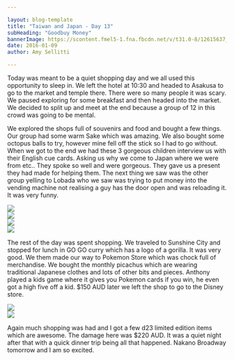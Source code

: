 ```yaml
---

layout: blog-template
title: "Taiwan and Japan - Day 13"
subHeading: "Goodbuy Money"
bannerImage: https://scontent.fmel5-1.fna.fbcdn.net/v/t31.0-8/12615637_10154392012695016_5982195884861926782_o.jpg?_nc_cat=0&oh=029ecdee0b8b5b6c11ff23fffced6bdb&oe=5BCBE32E
date: 2016-01-09
author: Amy Sellitti

---
```

Today was meant to be a quiet shopping day and we all used this opportunity to sleep in. We left the hotel at 10:30 and headed to Asakusa to go to the market and temple there. There were so many people it was scary. We paused exploring for some breakfast and then headed into the market. We decided to split up and meet at the end because a group of 12 in this crowd was going to be mental. 

We explored the shops full of souvenirs and food and bought a few things. Our group had some warm Sake which was amazing. We also bought some octopus balls to try, however mine fell off the stick so I had to go without. When we got to the end we had these 3 gorgeous children interview us with their English cue cards. Asking us why we come to Japan where we were from etc.. They spoke so well and were gorgeous. They gave us a present they had made for helping them. The next thing we saw was the other group yelling to Lobada who we saw was trying to put money into the vending machine not realising a guy has the door open and was reloading it. It was very funny.

<div class="center-image"><img src="https://lh3.googleusercontent.com/oj6LmMlr-97A9cUgevTCcu6UxGdxHQ9iDpJ8MjCeMV9NZfPx7mkXakBx20Jhm5eBPUEpuiBTm5t4PF1YamhMn6GfL_ev6qPIbirapCc0phgzeSwSZY5MGlH_2dpTZtyodGPKJpDOxw=w2400" /></div>
<div class="center-image"><img src="https://lh3.googleusercontent.com/no_-Joks4qa5Hlg6Pw2hbljp1SOGW14h_YJrYXYc1ULaE7w_KVTZ5Ev4Gy1b8HTwDAo-TrHj1AI1kcgeTja9P6peNohKoMPxY5DFqJCYSe-dCZ0QyOChrg6aoxwycwRX5CD27scc9Q=w2400" /></div>
<div class="center-image"><img src="https://lh3.googleusercontent.com/Jvzf154tfpfNwl6d9vvugIm9E3zIEphLISm8JZzVx8DsVw6By5GlYrDZcE5JanneOHAlX_24eU4bjIFXI6RqBi7fWpnUPwhxT2FWo-t5VeB0kmnqSvAa1NLdQJd0iZ6PgyusOKVxHg=w2400" /></div>
<div class="center-image"><img src="https://scontent.fmel5-1.fna.fbcdn.net/v/t31.0-8/12615637_10154392012695016_5982195884861926782_o.jpg?_nc_cat=0&oh=029ecdee0b8b5b6c11ff23fffced6bdb&oe=5BCBE32E" /></div>

The rest of the day was spent shopping. We traveled to Sunshine City and stopped for lunch in GO GO curry which has a logo of a gorilla. It was very good. We them made our way to Pokemon Store which was chock full of merchandise. We bought the monthly picachus which are wearing traditional Japanese clothes and lots of other bits and pieces. Anthony played a kids game where it gives you Pokemon cards if you win, he even got a high five off a kid. $150 AUD later we left the shop to go to the Disney store.

<div class="center-image"><img src="https://lh3.googleusercontent.com/D9C8NikczyCc5xZxc4eHJOoMLOKK0aIrgqA8if2ZQgaCf9G1963vHAQQOLc4APz5F_6NH4WWfQqRPm4LHyfx1R9yen-z1w01HwH8LKLjtoqugfLCNC98KNq5ah9oYy8OHre-tBfF8A=w2400" /></div>
<div class="center-image"><img src="https://lh3.googleusercontent.com/poC1FbhEkVwHZnN-ADTzi-3mHoQoVhXyxKSjWHaL4b1zaC809RHOLZQm4o8Nd3olyKyYd1tb0RFOLuz-U1OgVSvm_2sb2DJUXRgVBHBeGLgsAjybjekeVVUY-zQcDWaX89AY_6NnyQ=w2400" /></div>

Again much shopping was had and I got a few d23 limited edition items which are awesome. The damage here was $220 AUD. It was a quiet night after that with a quick dinner trip being all that happened. Nakano Broadway tomorrow and I am so excited.
